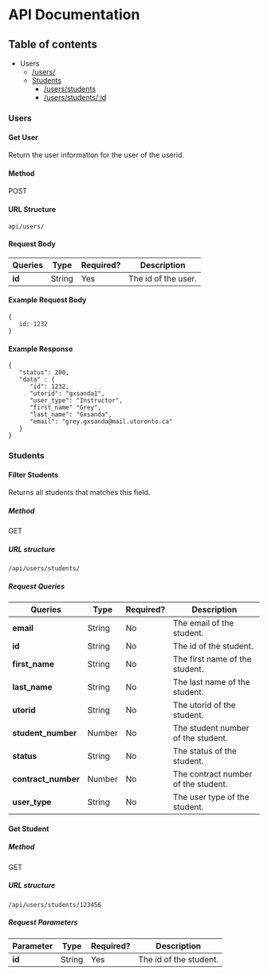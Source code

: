# API Documentation
## Table of contents
 * Users
    * [/users/](#get-user)
    * [Students](#students)
      * [/users/students](#filter-students)
      * [/users/students/:id](#get-student)
### Users
#### Get User
Return the user information for the user of the userid.
#### Method
POST
#### URL Structure
`api/users/`
#### Request Body
| Queries        |      Type      |  Required?   |  Description |
|---------------|-----------------|--------------|--------------|
| **id** |    String              |     Yes      |  The id of the user.  |

#### Example Request Body
```
{
   id: 1232
}
```
#### Example Response
```
{
   "status": 200,
   "data" : {
      "id": 1232,
      "utorid": "gxsanda1",
      "user_type": "Instructor",
      "first_name" "Grey",
      "last_name": "Gxsanda",
      "email": "grey.gxsanda@mail.utoronto.ca"
   }
}
```
### Students
#### Filter Students
Returns all students that matches this field.

##### Method
GET
##### URL structure
`/api/users/students/`
##### Request Queries

| Queries        |      Type      |    Required?    |  Description |
|---------------|-------------|----|------|
| **email**     |  String         |        No        |  The email of the student.|
| **id** |    String              |        No        |  The id of the student. |
| **first_name** | String         |        No        |  The first name of the student.  |
| **last_name** | String          |        No        |  The last name of the student.  |
| **utorid** | String             |        No        |  The utorid of the student.  |
| **student_number**     | Number |        No        |  The student number of the student.  |
| **status** | String             |        No        |  The status of the student.   |
| **contract_number**    | Number |        No        |  The contract number of the student. |
| **user_type** | String          |        No        |  The user type of the student.   |



#### Get Student
##### Method
GET
##### URL structure
`/api/users/students/123456`
##### Request Parameters

| Parameter       |      Type      | Required? |  Description |
|---------------|-------------|---|--------|
| **id**     |  String         | Yes | The id of the student. |
